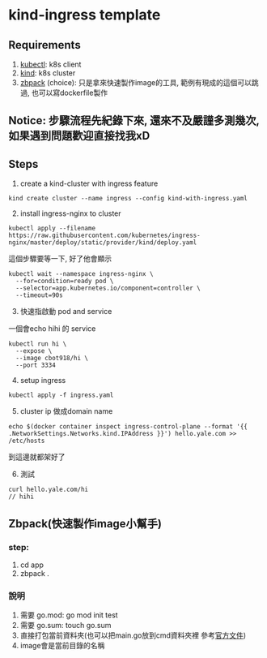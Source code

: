 # kind-ingress template

## Requirements
1. [kubectl](https://kubernetes.io/docs/tasks/tools/): k8s client
2. [kind](https://kind.sigs.k8s.io/): k8s cluster
2. [zbpack](https://github.com/zeabur/zbpack) (choice): 只是拿來快速製作image的工具, 範例有現成的這個可以跳過, 也可以寫dockerfile製作

## Notice: 步驟流程先紀錄下來, 還來不及嚴謹多測幾次, 如果遇到問題歡迎直接找我xD

## Steps
1. create a kind-cluster with ingress feature
```
kind create cluster --name ingress --config kind-with-ingress.yaml 
```

2. install ingress-nginx to cluster
```
kubectl apply --filename https://raw.githubusercontent.com/kubernetes/ingress-nginx/master/deploy/static/provider/kind/deploy.yaml
```
這個步驟要等一下, 好了他會顯示
```
kubectl wait --namespace ingress-nginx \
  --for=condition=ready pod \
  --selector=app.kubernetes.io/component=controller \
  --timeout=90s
```
3. 快速指啟動 pod and service

一個會echo hihi 的 service
```
kubectl run hi \
  --expose \
  --image cbot918/hi \
  --port 3334
```

4. setup ingress
```
kubectl apply -f ingress.yaml
```

5. cluster ip 做成domain name
```
echo $(docker container inspect ingress-control-plane --format '{{ .NetworkSettings.Networks.kind.IPAddress }}') hello.yale.com >> /etc/hosts
```
到這邊就都架好了

6. 測試
```
curl hello.yale.com/hi
// hihi
```

## Zbpack(快速製作image小幫手)
### step:
1. cd app
2. zbpack .
### 說明
1. 需要 go.mod:  go mod init test
2. 需要 go.sum:  touch go.sum
3. 直接打包當前資料夾(也可以把main.go放到cmd資料夾裡 參考[官方文件](https://zeabur.com/docs/zh-TW/guides/go))
4. image會是當前目錄的名稱